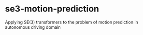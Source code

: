 # se3-motion-prediction
Applying SE(3) transformers to the problem of motion prediction in autonomous driving domain
